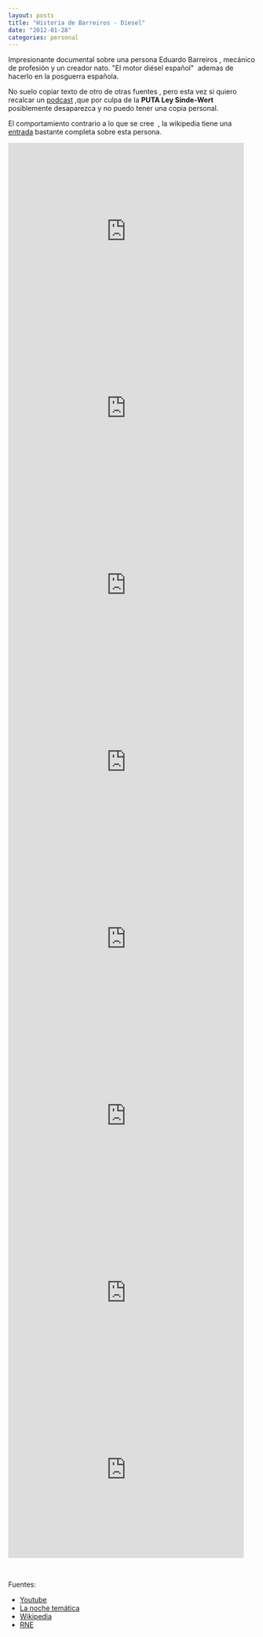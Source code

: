 ```yaml
---
layout: posts
title: "Historia de Barreiros - Diesel"
date: "2012-01-28"
categories: personal
---
```


Impresionante documental sobre una persona Eduardo Barreiros , mecánico de profesión y un creador nato. "El motor diésel español"  ademas de hacerlo en la posguerra española.

No suelo copiar texto de otro de otras fuentes , pero esta vez si quiero recalcar un [podcast](https://www.rtve.es/alacarta/audios/documentos-rne/documentos-rne-eduardo-barreiros-inicios-automocion-espana-16-06-01/1165129/) ,que por culpa de la **PUTA Ley Sinde-Wert** posiblemente desaparezca y no puedo tener una copia personal.

El comportamiento contrario a lo que se cree  , la wikipedia tiene una [entrada](https://es.wikipedia.org/wiki/Barreiros_%28automoci%C3%B3n%29) bastante completa sobre esta persona.

<iframe src="https://www.youtube.com/embed/WuJfC6dJAto" frameborder="0" width="480" height="360"></iframe>

 

<iframe src="https://www.youtube.com/embed/K2JwvOKPm7w" frameborder="0" width="480" height="360"></iframe>

 

<iframe src="https://www.youtube.com/embed/kj68qK9j784" frameborder="0" width="480" height="360"></iframe>

 

<iframe src="https://www.youtube.com/embed/g0JoNHHhDGk" frameborder="0" width="480" height="360"></iframe>

 

<iframe src="https://www.youtube.com/embed/--Q5L3S2QLM" frameborder="0" width="480" height="360"></iframe>

 

<iframe src="https://www.youtube.com/embed/ruRUWbtACWY" frameborder="0" width="480" height="360"></iframe>

 

<iframe src="https://www.youtube.com/embed/PP3TlfeTkVw" frameborder="0" width="480" height="360"></iframe>

 

<iframe src="https://www.youtube.com/embed/3gw1fnXtfcw" frameborder="0" width="480" height="360"></iframe>

 

Fuentes:

- [Youtube](https://www.youtube.com/user/fjmc39/search?query=Barreiros)
- [La noche temática](https://www.rtve.es/television/20110722/noche-tematica-coches-necesidad-adiccion/449414.shtml)
- [Wikipedia](https://es.wikipedia.org/wiki/Barreiros_%28automoci%C3%B3n%29)
- [RNE](https://www.rtve.es/alacarta/audios/documentos-rne/documentos-rne-eduardo-barreiros-inicios-automocion-espana-16-06-01/1165129/)
